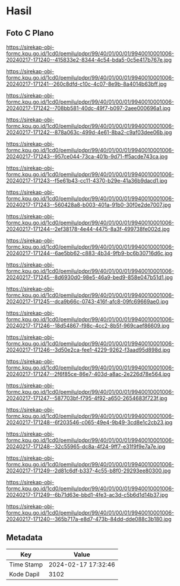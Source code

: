 # Hasil

## Foto C Plano

https://sirekap-obj-formc.kpu.go.id/1cd0/pemilu/pdpr/99/40/01/00/01/9940010001006-20240217-171240--415833e2-8344-4c54-bda5-0c5e417b767e.jpg

https://sirekap-obj-formc.kpu.go.id/1cd0/pemilu/pdpr/99/40/01/00/01/9940010001006-20240217-171241--260c8dfd-c10c-4c07-8e9b-8a4014b63bff.jpg

https://sirekap-obj-formc.kpu.go.id/1cd0/pemilu/pdpr/99/40/01/00/01/9940010001006-20240217-171242--708bb581-40dc-49f7-b097-2aee000696a1.jpg

https://sirekap-obj-formc.kpu.go.id/1cd0/pemilu/pdpr/99/40/01/00/01/9940010001006-20240217-171242--878a063c-499d-4e61-8ba2-c9af03dee06b.jpg

https://sirekap-obj-formc.kpu.go.id/1cd0/pemilu/pdpr/99/40/01/00/01/9940010001006-20240217-171243--957ce044-73ca-401b-9d71-ff5acde743ca.jpg

https://sirekap-obj-formc.kpu.go.id/1cd0/pemilu/pdpr/99/40/01/00/01/9940010001006-20240217-171243--f5e61b43-cc11-4370-b29e-41a36b9dacd1.jpg

https://sirekap-obj-formc.kpu.go.id/1cd0/pemilu/pdpr/99/40/01/00/01/9940010001006-20240217-171243--560428a8-b003-401a-91b0-30f0e2de7007.jpg

https://sirekap-obj-formc.kpu.go.id/1cd0/pemilu/pdpr/99/40/01/00/01/9940010001006-20240217-171244--2ef38178-4e44-4475-8a3f-499738fe002d.jpg

https://sirekap-obj-formc.kpu.go.id/1cd0/pemilu/pdpr/99/40/01/00/01/9940010001006-20240217-171244--6ae5bb62-c883-4b34-9fb9-bc6b30716d6c.jpg

https://sirekap-obj-formc.kpu.go.id/1cd0/pemilu/pdpr/99/40/01/00/01/9940010001006-20240217-171245--8d6930d0-98e5-46a9-bed9-858e047b51d1.jpg

https://sirekap-obj-formc.kpu.go.id/1cd0/pemilu/pdpr/99/40/01/00/01/9940010001006-20240217-171245--dca9b66c-0743-416f-afc8-09fc69669ae0.jpg

https://sirekap-obj-formc.kpu.go.id/1cd0/pemilu/pdpr/99/40/01/00/01/9940010001006-20240217-171246--18d54867-f98c-4cc2-8b5f-969caef86609.jpg

https://sirekap-obj-formc.kpu.go.id/1cd0/pemilu/pdpr/99/40/01/00/01/9940010001006-20240217-171246--3d50e2ca-fee1-4229-9262-f3aad95d898d.jpg

https://sirekap-obj-formc.kpu.go.id/1cd0/pemilu/pdpr/99/40/01/00/01/9940010001006-20240217-171247--2f6f85ce-86e7-403d-a8ac-2e226d78e564.jpg

https://sirekap-obj-formc.kpu.go.id/1cd0/pemilu/pdpr/99/40/01/00/01/9940010001006-20240217-171247--587703bf-f795-4f92-a650-2654683f723f.jpg

https://sirekap-obj-formc.kpu.go.id/1cd0/pemilu/pdpr/99/40/01/00/01/9940010001006-20240217-171248--6f203546-c065-49e4-9b49-3cd8e1c2cb23.jpg

https://sirekap-obj-formc.kpu.go.id/1cd0/pemilu/pdpr/99/40/01/00/01/9940010001006-20240217-171248--32c55965-dc8a-4f24-9ff7-e31f9f9e7a7e.jpg

https://sirekap-obj-formc.kpu.go.id/1cd0/pemilu/pdpr/99/40/01/00/01/9940010001006-20240217-171249--2d81c6df-b337-4c55-b8f0-29293ee80300.jpg

https://sirekap-obj-formc.kpu.go.id/1cd0/pemilu/pdpr/99/40/01/00/01/9940010001006-20240217-171249--6b71d63e-bbd1-4fe3-ac3d-c5b6d1d14b37.jpg

https://sirekap-obj-formc.kpu.go.id/1cd0/pemilu/pdpr/99/40/01/00/01/9940010001006-20240217-171240--365b717a-e8d7-473b-84dd-dde088c3b180.jpg


## Metadata

| Key        | Value               |
| ---------- | ------------------- |
| Time Stamp | 2024-02-17 17:32:46 |
| Kode Dapil | 3102                |



